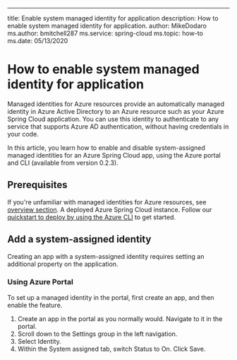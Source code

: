 ---
title: Enable system managed identity for application
description: How to enable system managed identity for application.
author:  MikeDodaro
ms.author: bmitchell287
ms.service: spring-cloud
ms.topic: how-to
ms.date: 05/13/2020

# How to enable system managed identity for application
Managed identities for Azure resources provide an automatically managed identity in Azure Active Directory to an Azure resource such as your Azure Spring Cloud application. You can use this identity to authenticate to any service that supports Azure AD authentication, without having credentials in your code.

In this article, you learn how to enable and disable system-assigned managed identities for an Azure Spring Cloud app, using the Azure portal and CLI (available from version 0.2.3).

## Prerequisites
If you're unfamiliar with managed identities for Azure resources, see [overview section](https://docs.microsoft.com/en-us/azure/active-directory/managed-identities-azure-resources/overview).
A deployed Azure Spring Cloud instance. Follow our [quickstart to deploy by using the Azure CLI](spring-cloud-quickstart-launch-app-cli.md) to get started.

## Add a system-assigned identity
Creating an app with a system-assigned identity requires setting an additional property on the application.

### Using Azure Portal
To set up a managed identity in the portal, first create an app, and then enable the feature.

1. Create an app in the portal as you normally would. Navigate to it in the portal.
2. Scroll down to the Settings group in the left navigation.
3. Select Identity.
4. Within the System assigned tab, switch Status to On. Click Save.

